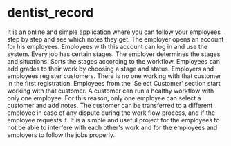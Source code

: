 # dentist_record
 It is an online and simple application where you can follow your employees step by step and see which notes they get.  The employer opens an account for his employees. Employees with this account can log in and use the system.  Every job has certain stages. The employer determines the stages and situations. Sorts the stages according to the workflow. Employees can add grades to their work by choosing a stage and status.  Employers and employees register customers. There is no one working with that customer in the first registration. Employees from the 'Select Customer' section start working with that customer.  A customer can run a healthy workflow with only one employee. For this reason, only one employee can select a customer and add notes. The customer can be transferred to a different employee in case of any dispute during the work flow process, and if the employee requests it.  It is a simple and useful project for the employees to not be able to interfere with each other's work and for the employees and employers to follow the jobs properly.
